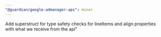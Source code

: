 ```yaml
---
"@guardian/google-admanager-api": minor
---
```


Add superstruct for type safety checks for lineItems and align properties with what we receive from the api"
